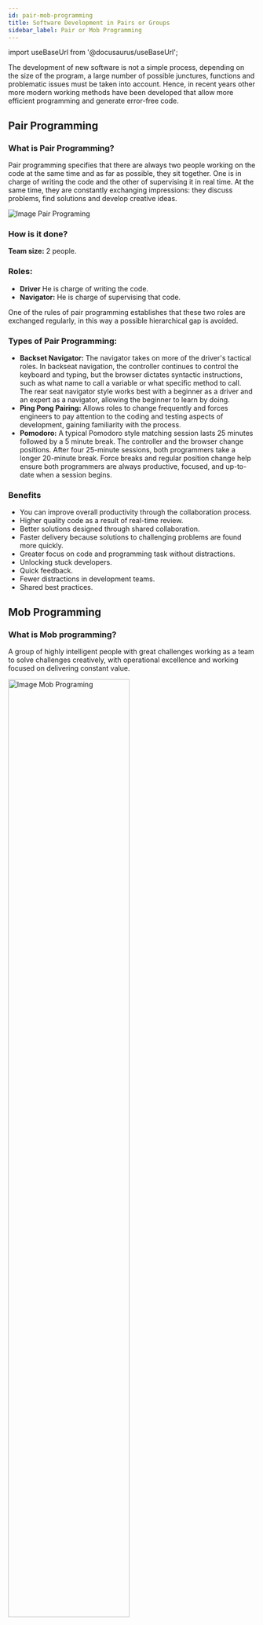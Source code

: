 ```yaml
---
id: pair-mob-programming
title: Software Development in Pairs or Groups
sidebar_label: Pair or Mob Programming
---
```

import useBaseUrl from '@docusaurus/useBaseUrl';

The development of new software is not a simple process, depending on the size of the program, a large number of possible junctures, functions and problematic issues must be taken into account.
Hence, in recent years other more modern working methods have been developed that allow more efficient programming and generate error-free code.

## Pair Programming

### What is Pair Programming?

Pair programming specifies that there are always two people working on the code at the same time and  as far as possible, they sit together. One is in charge of writing the code and the other of supervising it in real time. At the same time, they are constantly exchanging impressions: they discuss problems, find solutions and develop creative ideas.

<div style={{  textAlign: "center" }}>
<img alt="Image Pair Programing"  src={ useBaseUrl( 'img/PairMobProgramming/PairProgramming.png' )} /> </div>

### How is it done?

**Team size:** 2 people.

### Roles:

- **Driver** He is charge of writing the code.
- **Navigator:** He is charge of supervising that code.

One of the rules of pair programming establishes that these two roles are exchanged regularly, in this way a possible hierarchical gap is avoided.

### Types of Pair Programming:

- **Backset Navigator:** The navigator takes on more of the driver's tactical roles. In backseat navigation, the controller continues to control the keyboard and typing, but the browser dictates syntactic instructions, such as what name to call a variable or what specific method to call. The rear seat navigator style works best with a beginner as a driver and an expert as a navigator, allowing the beginner to learn by doing.
- **Ping Pong Pairing:** Allows roles to change frequently and forces engineers to pay attention to the coding and testing aspects of development, gaining familiarity with the process.
- **Pomodoro:** A typical Pomodoro style matching session lasts 25 minutes followed by a 5 minute break. The controller and the browser change positions. After four 25-minute sessions, both programmers take a longer 20-minute break. Force breaks and regular position change help ensure both programmers are always productive, focused, and up-to-date when a session begins.

### Benefits

- You can improve overall productivity through the collaboration process.
- Higher quality code as a result of real-time review.
- Better solutions designed through shared collaboration.
- Faster delivery because solutions to challenging problems are found more quickly.
- Greater focus on code and programming task without distractions.
- Unlocking stuck developers.
- Quick feedback.
- Fewer distractions in development teams.
- Shared best practices.

## Mob Programming

### What is Mob programming?

A group of highly intelligent people with great challenges working as a team to solve challenges creatively, with operational excellence and working focused on delivering constant value.

<div style={{  textAlign: "center" }}>
<img alt="Image Mob Programing" width="70%" src={ useBaseUrl( 'img/PairMobProgramming/MobProgramming.png' )} /> </div>

### How is it done?

**Team size:** 3-6 people.

### Roles:

- **Driver:** Receives input from the team and executes the implementation of ideas.
- **Navigators:** They are the ones that give the driver direction, it is also the voice of the team.

### Bias for Action:

- Avoid staying in abstract conversations for a long time.
- Do not discuss a problem for more than 10 minutes (Recommended).
- If there is more than one solution to a problem, experiment with two or 3 (Use
paretto).
- Use examples to keep the conversation going.
- The ideas of the browsers are only implemented by the driver.
- The skill level of the driver is key for navigators to further develop the instructions.
- Immediate feedback.
- Learn or contribute.
- Agility in communication.
- Retrospective.
- Empathy and respect.

### Artifacts:

- Backlog of specific problems defined by the product owner or the tech lead.
- Alignment in programming katas (New code, bug fixing, test driven development, refactoring).
- Test automation.
- Repo - DevOps.

### Types of Mob Programming:

- **Expert-Expert:** Higher productivity and high-quality results, minimal interruption of approaches and exploration to challenge existing solutions.
- **Expert-Novice:** Increased opportunity to explore solutions and mentoring opportunities for people new to the team. The novice is more prone to challenging existing solutions and brings disruption, and the expert when teaching can rethink existing paradigms. The risk that experts cannot develop the patience to teach can create conflict and affect the
organizational culture.
- **Novice-Novice:** Normally not recommended for complex solutions, but good for innovation as long as it can be developed with a mentor who can generate a role model.
- **With audience:** The team is working with an audience of stakeholders or users.

### The Value of Mobbing:

- Solutions are delivered faster, with higher quality through increased focus.
- Mitigate tedious tasks, have 360 ​​visibility, and improve automation.
- Leverage training between team members.
- Deliver faster results by reducing work in progress time and eliminating handoff times between teams and mitigating communication problems.
- You can increase the delivery time of a task by the number of people thinking about an individual task, but decrease approx 15% of defects or margin of error, refactoring and rework and support of the task or the deliverable are mitigated.
- Satisfaction increases 96% among programmers.
- Agile training.
- Team building and communication.
- More solution options for several problems at the same time.

### Benefits for Other Organizations and Services

- Recruiting.
- Design (Service, UX, Production).
- Tech debt and refactoring.

>Information provided by:
>**Julian Alvarado**
>- Twitter [@jascorecr](https://twitter.com/jascorecr)  
>- Linkedin: [alvarado.lj.1](https://www.linkedin.com/in/alvaradolj1/)
>- Telegram: https://t.me/joinchatJWCCqxZZe7tk7ITpztxTsw  
>- Youtube: [Kata Collective](https://www.youtube.com/channel/UC8elsb71RJlP9mG6aQgTc_A)